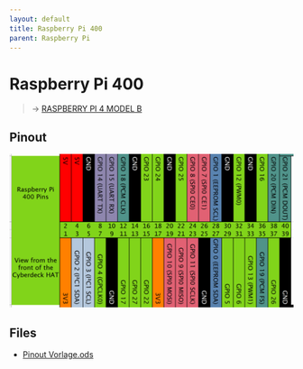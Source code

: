 ```yaml
---
layout: default
title: Raspberry Pi 400
parent: Raspberry Pi
---
```


# Raspberry Pi 400

> → [RASPBERRY PI 4 MODEL B](/wiki/Pinouts/BOARDS/RASPBERRY%20PI%204%20MODEL%20B.md)

## Pinout

![Pinout](./assets/RasPi400%20Pinout%20Cyberdeck%20HAT.png)

## Files

- [Pinout Vorlage.ods](./files/Pinout%20Vorlage.ods)